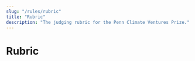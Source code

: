 ```yaml
---
slug: "/rules/rubric"
title: "Rubric"
description: "The judging rubric for the Penn Climate Ventures Prize."
---
```


# Rubric
